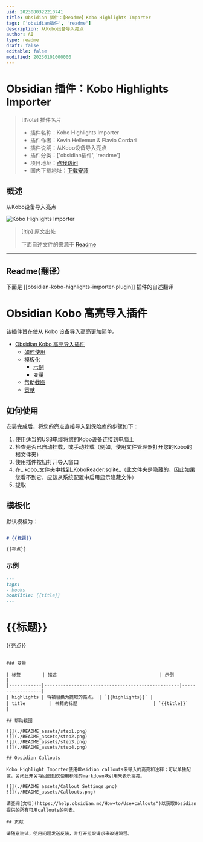 ```yaml
---
uid: 2023080322210741
title: Obsidian 插件：【Readme】Kobo Highlights Importer
tags: ['obsidian插件', 'readme']
description: 从Kobo设备导入亮点
author: AI
type: readme
draft: false
editable: false
modified: 20230101000000
---
```


# Obsidian 插件：Kobo Highlights Importer

> [!Note] 插件名片
> - 插件名称：Kobo Highlights Importer
> - 插件作者：Kevin Hellemun & Flavio Cordari
> - 插件说明：从Kobo设备导入亮点
> - 插件分类：['obsidian插件', 'readme']
> - 项目地址：[点我访问](https://github.com/OGKevin/obsidian-kobo-highlights-import)
> - 国内下载地址：[下载安装](https://pkmer.cn/products/plugin/pluginMarket/?obsidian-kobo-highlights-importer-plugin)

## 概述

从Kobo设备导入亮点

![Kobo Highlights Importer](https://cdn.pkmer.cn/covers/obsidian-kobo-highlights-importer-plugin.png!pkmer)

> [!tip] 原文出处
> 
>下面自述文件的来源于 [Readme](https://ghproxy.net/https://raw.githubusercontent.com/OGKevin/obsidian-kobo-highlights-import/master/README.md)
> 

---

## Readme(翻译）

下面是 [[obsidian-kobo-highlights-importer-plugin]] 插件的自述翻译


# Obsidian Kobo 高亮导入插件

该插件旨在使从 Kobo 设备导入高亮更加简单。

- [Obsidian Kobo 高亮导入插件](#obsidian-kobo-高亮导入插件)
	- [如何使用](#如何使用)
	- [模板化](#模板化)
		- [示例](#示例)
		- [变量](#变量)
	- [帮助截图](#帮助截图)
	- [贡献](#贡献)

## 如何使用

安装完成后，将您的亮点直接导入到保险库的步骤如下：

1. 使用适当的USB电缆将您的Kobo设备连接到电脑上
2. 检查是否已自动挂载，或手动挂载（例如，使用文件管理器打开您的Kobo的根文件夹）
3. 使用插件按钮打开导入窗口
4. 在_.kobo_文件夹中找到_KoboReader.sqlite_（此文件夹是隐藏的，因此如果您看不到它，应该从系统配置中启用显示隐藏文件）
5. 提取

## 模板化

默认模板为：

```markdown

# {{标题}}

{{亮点}}
```

### 示例

```markdown
---
tags:
- books
bookTitle: {{title}}
---
```

# {{标题}}

{{亮点}}
```

### 变量

| 标签        | 描述                                      | 示例          |
|------------|--------------------------------------------------|------------------|
| highlights | 将被替换为提取的亮点。 | `{{highlights}}` |
| title		    | 书籍的标题                            | `{{title}}`      |

## 帮助截图

![](./README_assets/step1.png)
![](./README_assets/step2.png)
![](./README_assets/step3.png)
![](./README_assets/step4.png)

## Obsidian Callouts

Kobo Highlight Importer使用Obsidian callouts来导入的高亮和注释；可以单独配置。关闭此开关将回退到仅使用标准的markdown块引用来表示高亮。

![](./README_assets/Callout_Settings.png)
![](./README_assets/Callouts.png)

请查阅[文档](https://help.obsidian.md/How+to/Use+callouts")以获取Obsidian提供的所有可用callouts的列表。

## 贡献

请随意测试，使用问题发送反馈，并打开拉取请求来改进流程。



